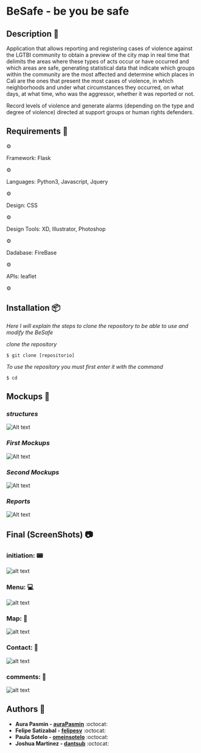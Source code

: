 # BeSafe - be you be safe

## Description 📜

Application that allows reporting and registering cases of violence against the LGTBI community to obtain a preview of the city map in real time that delimits the areas where these types of acts occur or have occurred and which areas are safe, generating statistical data that indicate which groups within the community are the most affected and determine which places in Cali are the ones that present the most cases of violence, in which neighborhoods and under what circumstances they occurred, on what days, at what time, who was the aggressor, whether it was reported or not.

Record levels of violence and generate alarms (depending on the type and degree of violence) directed at support groups or human rights defenders.

## Requirements :pencil:


⚙

Framework: Flask

⚙  

Languages: Python3, Javascript, Jquery

⚙ 

Design: CSS

⚙

Design Tools: XD, Illustrator, Photoshop

⚙  

Dadabase: FireBase

⚙  

APIs: leaflet 

⚙

## Installation :package:

_Here I will explain the steps to clone the repository to be able to use and modify the BeSafe_

_clone the repository_

```
$ git clone [repositorio]
```

_To use the repository you must first enter it with the command_

```
$ cd
```

## Mockups :notebook:

### _structures_
![Alt text](https://i.imgur.com/EYMrrMC.png)

### _First Mockups_
![Alt text](https://imgur.com/0bzIRzS.png)

### _Second Mockups_
![Alt text](https://i.imgur.com/ZfUs0Vd.png)

### _Reports_
![Alt text](https://imgur.com/xNioCVw.png)

## Final (ScreenShots) :camera:

### initiation: 📟

![alt text](https://i.imgur.com/5WmGLZq.png)

### Menu: 💻

![alt text](https://i.imgur.com/ajXoQl1.png)

### Map: 📍

![alt text](https://i.imgur.com/tqSYl3i.png)

### Contact: 📱

![alt text](https://i.imgur.com/EmAOJQH.png)

### comments: 📨

![alt text](https://i.imgur.com/nPecjll.png)


## Authors 📜

* **Aura Pasmin - [auraPasmin](https://github.com/auraPasmin)** :octocat:
* **Felipe Satizabal - [felipesv](https://github.com/felipesv/)** :octocat:
* **Paula Sotelo - [omeinsotelo](https://github.com/omeinsotelo)** :octocat:
* **Joshua Martinez - [dantsub](https://github.com/dantsub)** :octocat:
